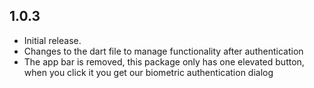 ## 1.0.3

* Initial release.
* Changes to the dart file to manage functionality after authentication
* The app bar is removed, this package only has one elevated button, when you click it you get our biometric authentication dialog